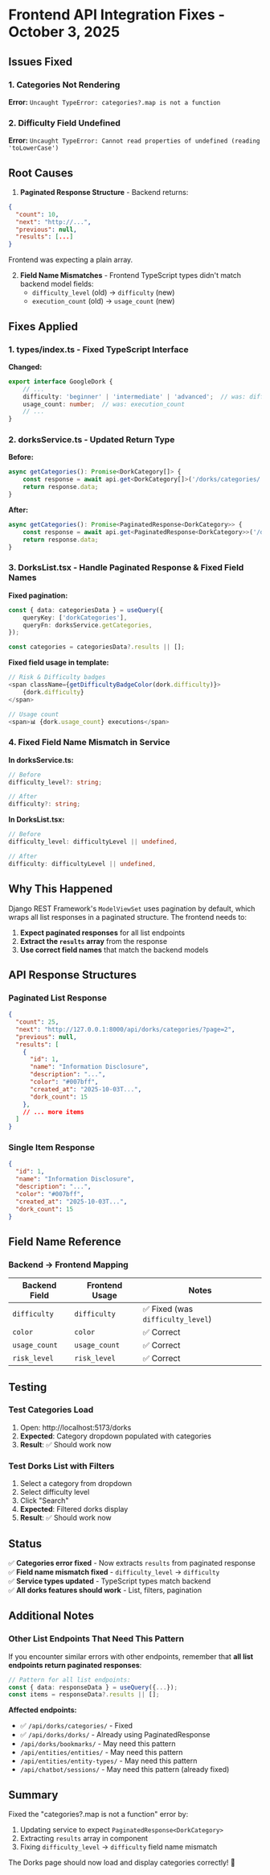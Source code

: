 # Frontend API Integration Fixes - October 3, 2025

## Issues Fixed

### 1. Categories Not Rendering
**Error:** `Uncaught TypeError: categories?.map is not a function`

### 2. Difficulty Field Undefined
**Error:** `Uncaught TypeError: Cannot read properties of undefined (reading 'toLowerCase')`

## Root Causes

1. **Paginated Response Structure** - Backend returns:
```json
{
  "count": 10,
  "next": "http://...",
  "previous": null,
  "results": [...]
}
```
Frontend was expecting a plain array.

2. **Field Name Mismatches** - Frontend TypeScript types didn't match backend model fields:
   - `difficulty_level` (old) → `difficulty` (new)
   - `execution_count` (old) → `usage_count` (new)

## Fixes Applied

### 1. **types/index.ts** - Fixed TypeScript Interface

**Changed:**
```typescript
export interface GoogleDork {
    // ...
    difficulty: 'beginner' | 'intermediate' | 'advanced';  // was: difficulty_level
    usage_count: number;  // was: execution_count
    // ...
}
```

### 2. **dorksService.ts** - Updated Return Type

**Before:**
```typescript
async getCategories(): Promise<DorkCategory[]> {
    const response = await api.get<DorkCategory[]>('/dorks/categories/');
    return response.data;
}
```

**After:**
```typescript
async getCategories(): Promise<PaginatedResponse<DorkCategory>> {
    const response = await api.get<PaginatedResponse<DorkCategory>>('/dorks/categories/');
    return response.data;
}
```

### 3. **DorksList.tsx** - Handle Paginated Response & Fixed Field Names

**Fixed pagination:**
```typescript
const { data: categoriesData } = useQuery({
    queryKey: ['dorkCategories'],
    queryFn: dorksService.getCategories,
});

const categories = categoriesData?.results || [];
```

**Fixed field usage in template:**
```typescript
// Risk & Difficulty badges
<span className={getDifficultyBadgeColor(dork.difficulty)}>
    {dork.difficulty}
</span>

// Usage count
<span>📊 {dork.usage_count} executions</span>
```

### 4. **Fixed Field Name Mismatch in Service**

**In dorksService.ts:**
```typescript
// Before
difficulty_level?: string;

// After
difficulty?: string;
```

**In DorksList.tsx:**
```typescript
// Before
difficulty_level: difficultyLevel || undefined,

// After  
difficulty: difficultyLevel || undefined,
```

## Why This Happened

Django REST Framework's `ModelViewSet` uses pagination by default, which wraps all list responses in a paginated structure. The frontend needs to:

1. **Expect paginated responses** for all list endpoints
2. **Extract the `results` array** from the response
3. **Use correct field names** that match the backend models

## API Response Structures

### Paginated List Response
```json
{
  "count": 25,
  "next": "http://127.0.0.1:8000/api/dorks/categories/?page=2",
  "previous": null,
  "results": [
    {
      "id": 1,
      "name": "Information Disclosure",
      "description": "...",
      "color": "#007bff",
      "created_at": "2025-10-03T...",
      "dork_count": 15
    },
    // ... more items
  ]
}
```

### Single Item Response
```json
{
  "id": 1,
  "name": "Information Disclosure",
  "description": "...",
  "color": "#007bff",
  "created_at": "2025-10-03T...",
  "dork_count": 15
}
```

## Field Name Reference

### Backend → Frontend Mapping

| Backend Field | Frontend Usage | Notes |
|--------------|----------------|-------|
| `difficulty` | `difficulty` | ✅ Fixed (was `difficulty_level`) |
| `color` | `color` | ✅ Correct |
| `usage_count` | `usage_count` | ✅ Correct |
| `risk_level` | `risk_level` | ✅ Correct |

## Testing

### Test Categories Load
1. Open: http://localhost:5173/dorks
2. **Expected**: Category dropdown populated with categories
3. **Result**: ✅ Should work now

### Test Dorks List with Filters
1. Select a category from dropdown
2. Select difficulty level
3. Click "Search"
4. **Expected**: Filtered dorks display
5. **Result**: ✅ Should work now

## Status

✅ **Categories error fixed** - Now extracts `results` from paginated response  
✅ **Field name mismatch fixed** - `difficulty_level` → `difficulty`  
✅ **Service types updated** - TypeScript types match backend  
✅ **All dorks features should work** - List, filters, pagination

## Additional Notes

### Other List Endpoints That Need This Pattern

If you encounter similar errors with other endpoints, remember that **all list endpoints return paginated responses**:

```typescript
// Pattern for all list endpoints:
const { data: responseData } = useQuery({...});
const items = responseData?.results || [];
```

**Affected endpoints:**
- ✅ `/api/dorks/categories/` - Fixed
- ✅ `/api/dorks/dorks/` - Already using PaginatedResponse
- `/api/dorks/bookmarks/` - May need this pattern
- `/api/entities/entities/` - May need this pattern
- `/api/entities/entity-types/` - May need this pattern
- `/api/chatbot/sessions/` - May need this pattern (already fixed)

## Summary

Fixed the "categories?.map is not a function" error by:
1. Updating service to expect `PaginatedResponse<DorkCategory>`
2. Extracting `results` array in component
3. Fixing `difficulty_level` → `difficulty` field name mismatch

The Dorks page should now load and display categories correctly! 🎉

